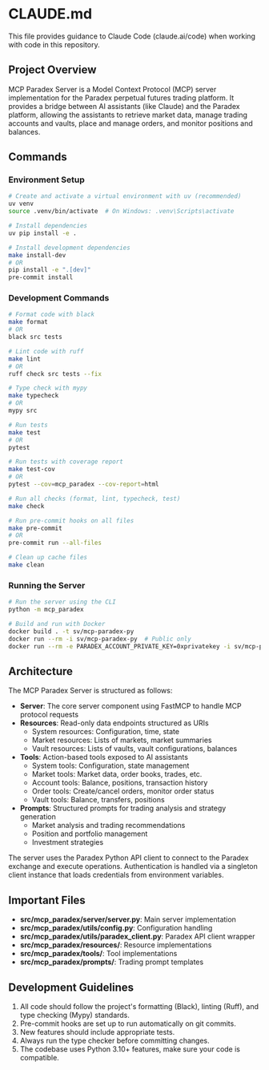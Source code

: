 # CLAUDE.md

This file provides guidance to Claude Code (claude.ai/code) when working with code in this repository.

## Project Overview

MCP Paradex Server is a Model Context Protocol (MCP) server implementation for the Paradex perpetual futures trading platform. It provides a bridge between AI assistants (like Claude) and the Paradex platform, allowing the assistants to retrieve market data, manage trading accounts and vaults, place and manage orders, and monitor positions and balances.

## Commands

### Environment Setup

```bash
# Create and activate a virtual environment with uv (recommended)
uv venv
source .venv/bin/activate  # On Windows: .venv\Scripts\activate

# Install dependencies
uv pip install -e .

# Install development dependencies
make install-dev
# OR
pip install -e ".[dev]"
pre-commit install
```

### Development Commands

```bash
# Format code with black
make format
# OR
black src tests

# Lint code with ruff
make lint
# OR
ruff check src tests --fix

# Type check with mypy
make typecheck
# OR
mypy src

# Run tests
make test
# OR
pytest

# Run tests with coverage report
make test-cov
# OR
pytest --cov=mcp_paradex --cov-report=html

# Run all checks (format, lint, typecheck, test)
make check

# Run pre-commit hooks on all files
make pre-commit
# OR
pre-commit run --all-files

# Clean up cache files
make clean
```

### Running the Server

```bash
# Run the server using the CLI
python -m mcp_paradex

# Build and run with Docker
docker build . -t sv/mcp-paradex-py
docker run --rm -i sv/mcp-paradex-py  # Public only
docker run --rm -e PARADEX_ACCOUNT_PRIVATE_KEY=0xprivatekey -i sv/mcp-paradex-py  # Allow trading
```

## Architecture

The MCP Paradex Server is structured as follows:

- **Server**: The core server component using FastMCP to handle MCP protocol requests
- **Resources**: Read-only data endpoints structured as URIs
  - System resources: Configuration, time, state
  - Market resources: Lists of markets, market summaries
  - Vault resources: Lists of vaults, vault configurations, balances
- **Tools**: Action-based tools exposed to AI assistants
  - System tools: Configuration, state management
  - Market tools: Market data, order books, trades, etc.
  - Account tools: Balance, positions, transaction history
  - Order tools: Create/cancel orders, monitor order status
  - Vault tools: Balance, transfers, positions
- **Prompts**: Structured prompts for trading analysis and strategy generation
  - Market analysis and trading recommendations
  - Position and portfolio management
  - Investment strategies

The server uses the Paradex Python API client to connect to the Paradex exchange and execute operations. Authentication is handled via a singleton client instance that loads credentials from environment variables.

## Important Files

- **src/mcp_paradex/server/server.py**: Main server implementation
- **src/mcp_paradex/utils/config.py**: Configuration handling
- **src/mcp_paradex/utils/paradex_client.py**: Paradex API client wrapper
- **src/mcp_paradex/resources/**: Resource implementations
- **src/mcp_paradex/tools/**: Tool implementations
- **src/mcp_paradex/prompts/**: Trading prompt templates

## Development Guidelines

1. All code should follow the project's formatting (Black), linting (Ruff), and type checking (Mypy) standards.
2. Pre-commit hooks are set up to run automatically on git commits.
3. New features should include appropriate tests.
4. Always run the type checker before committing changes.
5. The codebase uses Python 3.10+ features, make sure your code is compatible.
